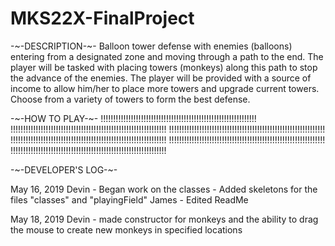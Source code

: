 # MKS22X-FinalProject

-~-DESCRIPTION-~-
Balloon tower defense with enemies (balloons) entering from a designated zone and moving through a path to the end. The player will be tasked with placing towers (monkeys) along this path to stop the advance of the enemies. The player will be provided with a source of income to allow him/her to place more towers and upgrade current towers. Choose from a variety of towers to form the best defense. 


-~-HOW TO PLAY-~-
!!!!!!!!!!!!!!!!!!!!!!!!!!!!!!!!!!!!!!!!!!!!!!!!!!!!!!!!!!!!!!
!!!!!!!!!!!!!!!!!!!!!!!!!!!!!!!!!!!!!!!!!!!!!!!!!!!!!!!!!!!!!!
!!!!!!!!!!!!!!!!!!!!!!!!!!!!!!!!!!!!!!!!!!!!!!!!!!!!!!!!!!!!!!
!!!!!!!!!!!!!!!!!!!!!!!!!!!!!!!!!!!!!!!!!!!!!!!!!!!!!!!!!!!!!!
!!!!!!!!!!!!!!!!!!!!!!!!!!!!!!!!!!!!!!!!!!!!!!!!!!!!!!!!!!!!!!
!!!!!!!!!!!!!!!!!!!!!!!!!!!!!!!!!!!!!!!!!!!!!!!!!!!!!!!!!!!!!!



-~-DEVELOPER'S LOG-~-

May 16, 2019
Devin - Began work on the classes
      - Added skeletons for the files "classes" and "playingField"
James - Edited ReadMe

May 18, 2019
Devin - made constructor for monkeys and the ability to drag the mouse to create new monkeys in specified locations

